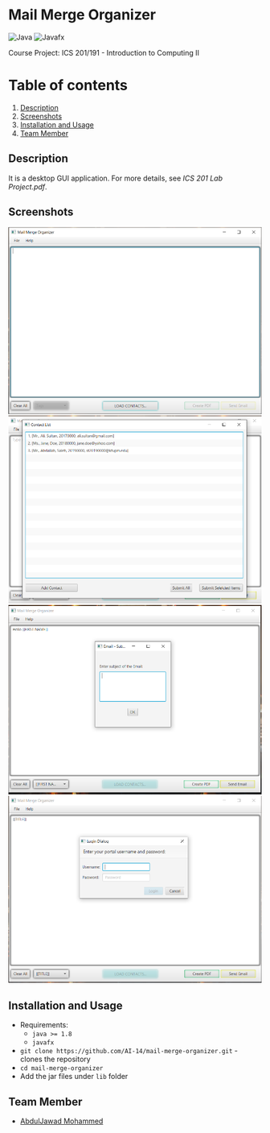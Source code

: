 # Mail Merge Organizer
![Java](https://img.shields.io/badge/Java-5181b8?style=flat&logo=java&logoColor=white)
![Javafx](https://img.shields.io/badge/-Javafx-orange?style=flat)
  
Course Project: ICS 201/191 - Introduction to Computing II

# Table of contents
1. [Description](#description)
2. [Screenshots](#screenshots)
3. [Installation and Usage](#installation-usage)
4. [Team Member](#team-member)

## Description <a name="description"></a>
It is a desktop GUI application. For more details, see *ICS 201 Lab Project.pdf*.
  
## Screenshots <a name="screenshots"></a>
![](images/1.PNG)
![](images/2.PNG)
![](images/3.PNG)
![](images/4.PNG)

## Installation and Usage <a name="installation-usage"></a>
- Requirements:
  - `java >= 1.8`
  - `javafx`
- `git clone https://github.com/AI-14/mail-merge-organizer.git` - clones the repository
- `cd mail-merge-organizer`
- Add the jar files under `lib` folder

## Team Member <a name="team-member"></a>
- [AbdulJawad Mohammed](https://github.com/abbaddon1001)

